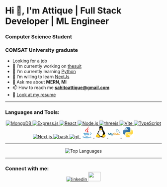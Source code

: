 # Hi 👋, I'm Attique | Full Stack Developer | ML Engineer 

### Computer Science Student

### COMSAT University graduate
- Looking for a job
- 🔭 I’m currently working on [thesuit]('https://thesuit.vercel.app/')
- 🌱 I’m currently learning  [Python](https://automatetheboringstuff.com/)
- 🤝 I’m willing to learn [NextJs](https://nextjs.org/)
- 💬 Ask me about **MERN, Ml**
- 📫 How to reach me [**sahitoattique@gmail.com**](mailto:sahitoattique@gmail.com)
- 📄 [Look at my resume](https://docs.google.com/document/d/1hrVVy0rQvi9tQqXVq5wbAiavwq6kCeeBvH3z0GdO2u4/edit?usp=sharing)

<!-- - ⚡ Fun fact **I love briyani ❤️❤️** -->

---

### Languages and Tools:

<p align="center">
  <a href="https://www.mongodb.com/" target="_blank" rel="noreferrer">
    <img src="https://www.vectorlogo.zone/logos/mongodb/mongodb-icon.svg" alt="MongoDB" width="40" height="40"/>
  </a>
  <a href="https://expressjs.com/" target="_blank" rel="noreferrer">
    <img src="https://www.vectorlogo.zone/logos/expressjs/expressjs-icon.svg" alt="Express.js" width="40" height="40"/>
  </a>
  <a href="https://reactjs.org/" target="_blank" rel="noreferrer">
    <img src="https://www.vectorlogo.zone/logos/reactjs/reactjs-icon.svg" alt="React" width="40" height="40"/>
  </a>
  <a href="https://nodejs.org/" target="_blank" rel="noreferrer">
    <img src="https://www.vectorlogo.zone/logos/nodejs/nodejs-icon.svg" alt="Node.js" width="40" height="40"/>
  </a>
  <a href="https://threejs.org/" target="_blank" rel="noreferrer">
    <img alt="threejs" width="40" height="40" src="https://cdn.jsdelivr.net/gh/devicons/devicon@latest/icons/threejs/threejs-original.svg" />
  </a>
  <a href="https://vitejs.dev/" target="_blank" rel="noreferrer">
    <img src="https://vitejs.dev/logo.svg" alt="Vite" width="40" height="40"/>
  </a>
  <a href="https://www.typescriptlang.org/" target="_blank" rel="noreferrer">
    <img src="https://www.vectorlogo.zone/logos/typescriptlang/typescriptlang-icon.svg" alt="TypeScript" width="40" height="40"/>
  </a>
  <a href="https://nextjs.org/" target="_blank" rel="noreferrer">
    <img src="https://www.vectorlogo.zone/logos/vercel/vercel-icon.svg" alt="Next.js" width="40" height="40"/>
  </a>
  <a href="https://www.gnu.org/software/bash/" target="_blank" rel="noreferrer"> 
    <img src="https://www.vectorlogo.zone/logos/gnu_bash/gnu_bash-icon.svg" alt="bash" width="40" height="40"/> 
  </a> 
  <a href="https://git-scm.com/" target="_blank" rel="noreferrer"> 
    <img src="https://www.vectorlogo.zone/logos/git-scm/git-scm-icon.svg" alt="git" width="40" height="40"/> 
  </a> 
  <a href="https://www.java.com" target="_blank" rel="noreferrer"> 
    <img src="https://raw.githubusercontent.com/devicons/devicon/master/icons/java/java-original.svg" alt="java" width="40" height="40"/> 
  </a> 
  <a href="https://www.linux.org/" target="_blank" rel="noreferrer"> 
    <img src="https://raw.githubusercontent.com/devicons/devicon/master/icons/linux/linux-original.svg" alt="linux" width="40" height="40"/> 
  </a> 
  <a href="https://www.mysql.com/" target="_blank" rel="noreferrer"> 
    <img src="https://raw.githubusercontent.com/devicons/devicon/master/icons/mysql/mysql-original-wordmark.svg" alt="mysql" width="40" height="40"/> 
  </a> 
  <a href="https://www.python.org" target="_blank" rel="noreferrer"> 
    <img src="https://raw.githubusercontent.com/devicons/devicon/master/icons/python/python-original.svg" alt="python" width="40" height="40"/> 
  </a> 
</p>

---

<div align="center">
  <img src="https://github-readme-stats.vercel.app/api/top-langs/?username=bluseel&layout=compact&theme=radical&hide=jupyter%20notebook" alt="Top Languages" />
</div>

---

### Connect with me:

<div align="center">
  <a href="https://www.linkedin.com/in/attique-sahito/">
    <img alt="linkedin" height="30" width="40" src="https://cdn.jsdelivr.net/gh/devicons/devicon@latest/icons/linkedin/linkedin-original.svg" />
  </a>
  
  <a href="mailto:sahitoattique@gmail.com">
    <img align="center" style="margin-top:-20px" src="https://www.vectorlogo.zone/logos/gmail/gmail-icon.svg" height="30" width="40" />
  </a>
</div>
